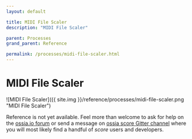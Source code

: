 ```yaml
---
layout: default

title: MIDI File Scaler
description: "MIDI File Scaler"

parent: Processes
grand_parent: Reference

permalink: /processes/midi-file-scaler.html
---
```

# MIDI File Scaler

![MIDI File Scaler]({{ site.img }}/reference/processes/midi-file-scaler.png "MIDI File Scaler") 

Reference is not yet available. Feel more than welcome to ask for help on the [ossia.io forum](https://forum.ossia.io) or send a message on [ossia score Gitter channel](https://gitter.im/ossia/score) where you will most likely find a handful of *score* users and developers.